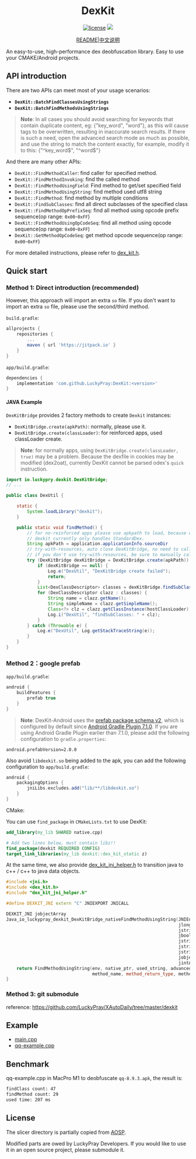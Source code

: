 <div align="center">
    <h1> DexKit </h1>

[![license](https://img.shields.io/github/license/LuckyPray/DexKit.svg)](https://www.gnu.org/licenses/lgpl-3.0.html)
[![](https://jitpack.io/v/LuckyPray/DexKit.svg)](https://jitpack.io/#LuckyPray/DexKit)

[README](https://github.com/LuckyPray/DexKit/blob/master/README.md)|[中文说明](https://github.com/LuckyPray/DexKit/blob/master/README_zh.md)

</div>

An easy-to-use, high-performance dex deobfuscation library. Easy to use your CMAKE/Android projects.

## API introduction

There are two APIs can meet most of your usage scenarios:

- **`DexKit::BatchFindClassesUsingStrings`**
- **`DexKit::BatchFindMethodsUsingStrings`**

> **Note**: In all cases you should avoid searching for keywords that contain duplicate content, eg: {"key_word", "word"}, as this will cause tags to be overwritten, resulting in inaccurate search results.
> If there is such a need, open the advanced search mode as much as possible, and use the string to match the content exactly, for example, modify it to this: {"^key_word$", "^word$"}

And there are many other APIs:

- `DexKit::FindMethodCaller`: find caller for specified method.
- `DexKit::FindMethodInvoking`: find the called method
- `DexKit::FindMethodUsingField`: Find method to get/set specified field
- `DexKit::FindMethodUsingString`: find method used utf8 string
- `DexKit::FindMethod`: find method by multiple conditions
- `DexKit::FindSubClasses`: find all direct subclasses of the specified class
- `DexKit::FindMethodOpPrefixSeq`:  find all method using opcode prefix sequence(op range: `0x00`-`0xFF`)
- `DexKit::FindMethodUsingOpCodeSeq`: find all method using opcode sequence(op range: `0x00`-`0xFF`)
- `DexKit::GetMethodOpCodeSeq`: get method opcode sequence(op range: `0x00`-`0xFF`)

For more detailed instructions, please refer to [dex_kit.h](https://github.com/LuckyPray/DexKit/blob/master/Core/include/dex_kit.h).

## Quick start

### Method 1: Direct introduction (recommended)

However, this approach will import an extra `so` file. If you don't want to import an extra `so` file, please use the second/third method.

`build.gradle`:
```groovy
allprojects {
    repositories {
        ...
        maven { url 'https://jitpack.io' }
    }
}
```

`app/build.gradle`:
```groovy
dependencies {
    implementation 'com.github.LuckyPray:DexKit:<version>'
}
```

#### JAVA Example

`DexKitBridge` provides 2 factory methods to create `Dexkit` instances:

- `DexKitBridge.create(apkPath)`: normally, please use it.
- `DexKitBridge.create(classLoader)`: for reinforced apps, used classLoader create.

> **Note**: for normally apps, using `DexKitBridge.create(classLoader, true)` may be a problem.
> Because the dexfile in cookies may be modified (dex2oat), currently DexKit cannot be parsed odex's `quick` instruction.

```java 
import io.luckypry.dexkit.DexKitBridge;
// ...

public class DexUtil {

    static {
        System.loadLibrary("dexkit");
    }

    public static void findMethod() {
        // for no-reinforced apps please use apkpath to load, because of the exist of dex2oat and CompactDex(cdex),
        // dexkit currently only handles StandardDex.
        String apkPath = application.applicationInfo.sourceDir
        // try-with-resources, auto close DexKitBridge, no need to call DexKitBridge.close()
        // if you don't use try-with-resources, be sure to manually call DexKitBridge.close() to release the jni memory
        try (DexKitBridge dexKitBridge = DexKitBridge.create(apkPath)) {
            if (dexKitBridge == null) {
                Log.e("DexUtil", "DexKitBridge create failed");
                return;
            }
            List<DexClassDescriptor> classes = dexKitBridge.findSubClasses("android.app.Activity", null);
            for (DexClassDescriptor clazz : classes) {
                String name = clazz.getName();
                String simpleName = clazz.getSimpleName();
                Class<?> clz = clazz.getClassInstance(hostClassLoader);
                Log.i("DexUtil", "findSubClasses: " + clz);
            }
        } catch (Throwable e) {
            Log.e("DexUtil", Log.getStackTraceString(e));
        }
    }
}
```

### Method 2：google prefab
`app/build.gradle`:

```groovy
android {
    buildFeatures {
        prefab true
    }
}
```

> **Note**: DexKit-Android uses the [prefab package schema v2](https://github.com/google/prefab/releases/tag/v2.0.0),
which is configured by default since [Android Gradle Plugin 7.1.0](https://developer.android.com/studio/releases/gradle-plugin?buildsystem=cmake#7-1-0).
If you are using Android Gradle Plugin earlier than 7.1.0, please add the following configuration to `gradle.properties`:

```
android.prefabVersion=2.0.0
```

Also avoid `libdexkit.so` being added to the apk, you can add the following configuration to `app/build.gradle`:
```groovy
android {
    packagingOptions {
        jniLibs.excludes.add("lib/**/libdexkit.so")
    }
}
```

CMake:

You can use `find_package` in `CMakeLists.txt` to use DexKit:
```cmake
add_library(my_lib SHARED native.cpp)

# Add two lines below, must contain libz!!
find_package(dexkit REQUIRED CONFIG)
target_link_libraries(my_lib dexkit::dex_kit_static z)
```


At the same time, we also provide [dex_kit_jni_helper.h](https://github.com/LuckyPray/DexKit/blob/master/Core/include/dex_kit_jni_helper.h) 
to transition java to c++ / c++ to java data objects.
```c++
#include <jni.h>
#include <dex_kit.h>
#include "dex_kit_jni_helper.h"

#define DEXKIT_JNI extern "C" JNIEXPORT JNICALL

DEXKIT_JNI jobjectArray
Java_io_luckypray_dexkit_DexKitBridge_nativeFindMethodUsingString(JNIEnv *env, jclass clazz,
                                                                  jlong native_ptr,
                                                                  jstring used_string,
                                                                  jboolean advanced_match,
                                                                  jstring method_declare_class,
                                                                  jstring method_name,
                                                                  jstring method_return_type,
                                                                  jobjectArray method_param_types,
                                                                  jintArray dex_priority) {
    return FindMethodUsingString(env, native_ptr, used_string, advanced_match, method_declare_class,
                                 method_name, method_return_type, method_param_types, dex_priority);
}
```

### Method 3: git submodule

reference: https://github.com/LuckyPray/XAutoDaily/tree/master/dexkit

## Example

- [main.cpp](https://github.com/LuckyPray/DexKit/blob/master/Core/main.cpp)
- [qq-example.cpp](https://github.com/LuckyPray/DexKit/blob/master/Core/qq-example.cpp)

## Benchmark

qq-example.cpp in MacPro M1 to deobfuscate `qq-8.9.3.apk`, the result is:

```txt
findClass count: 47
findMethod count: 29
used time: 207 ms
```

## License

The slicer directory is partially copied from [AOSP](https://cs.android.com/android/platform/superproject/+/master:frameworks/base/startop/view_compiler).

Modified parts are owed by LuckyPray Developers. If you would like to use it in an open source project, please submodule it.
